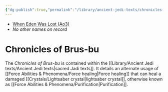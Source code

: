 ```yaml
---
{"dg-publish":true,"permalink":"/library/ancient-jedi-texts/chronicles-of-brus-bu/","tags":["library"],"noteIcon":"saber1"}
---
```


- [When Eden Was Lost (Ao3)](https://archiveofourown.org/works/19334440/chapters/45992584)
- *No other names on record*
# Chronicles of Brus-bu
The *Chronicles of Brus-bu* is contained within the [[Library/Ancient Jedi texts/Ancient Jedi texts\|sacred Jadi texts]]. It details an alternate usage of [[Force Abilities & Phenomena/Force healing\|Force healing]] that can heal a damaged [[Crystals/Lightsaber crystal\|lightsaber crystal]], otherwise known as [[Force Abilities & Phenomena/Purification\|Purification]].

